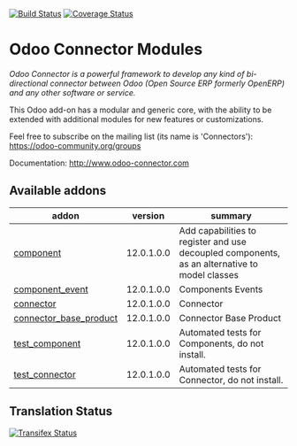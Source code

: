 [![Build Status](https://travis-ci.org/OCA/connector.svg?branch=12.0)](https://travis-ci.org/OCA/connector)
[![Coverage Status](https://coveralls.io/repos/OCA/connector/badge.png?branch=12.0)](https://coveralls.io/r/OCA/connector?branch=12.0)


Odoo Connector Modules
======================

*Odoo Connector is a powerful framework to develop any kind of bi-directional connector between Odoo (Open Source ERP formerly OpenERP) and any other software or service.*

This Odoo add-on has a modular and generic core, with the ability to be extended with additional modules for new features or customizations.

Feel free to subscribe on the mailing list (its name is 'Connectors'):
https://odoo-community.org/groups

Documentation:
http://www.odoo-connector.com

[//]: # (addons)

Available addons
----------------
addon | version | summary
--- | --- | ---
[component](component/) | 12.0.1.0.0 | Add capabilities to register and use decoupled components, as an alternative to model classes
[component_event](component_event/) | 12.0.1.0.0 | Components Events
[connector](connector/) | 12.0.1.0.0 | Connector
[connector_base_product](connector_base_product/) | 12.0.1.0.0 | Connector Base Product
[test_component](test_component/) | 12.0.1.0.0 | Automated tests for Components, do not install.
[test_connector](test_connector/) | 12.0.1.0.0 | Automated tests for Connector, do not install.

[//]: # (end addons)

Translation Status
------------------
[![Transifex Status](https://www.transifex.com/projects/p/OCA-connector-12-0/chart/image_png)](https://www.transifex.com/projects/p/OCA-connector-12-0)

